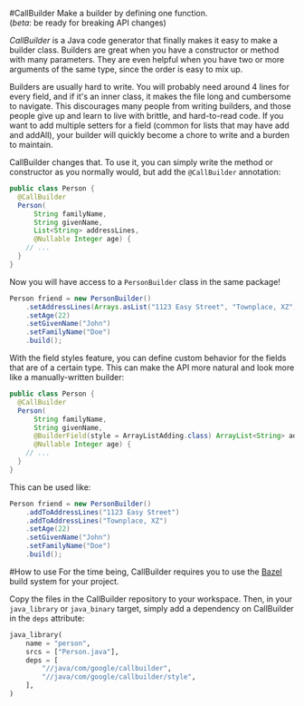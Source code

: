 #CallBuilder
Make a builder by defining one function.  
(_beta_: be ready for breaking API changes)

*CallBuilder* is a Java code generator that finally makes it easy to make a
builder class. Builders are great when you have a constructor or method with
many parameters. They are even helpful when you have two or more arguments of
the same type, since the order is easy to mix up.

Builders are usually hard to write. You will probably need around 4 lines for
every field, and if it's an inner class, it makes the file long and cumbersome
to navigate. This discourages many people from writing builders, and those
people give up and learn to live with brittle, and hard-to-read code. If you
want to add multiple setters for a field (common for lists that may have add and
addAll), your builder will quickly become a chore to write and a burden to
maintain.

CallBuilder changes that. To use it, you can simply write the method or
constructor as you normally would, but add the `@CallBuilder` annotation:

```java
public class Person {
  @CallBuilder
  Person(
      String familyName,
      String givenName,
      List<String> addressLines,
      @Nullable Integer age) {
    // ...
  }
}
```

Now you will have access to a `PersonBuilder` class in the same package!

```java
Person friend = new PersonBuilder()
    .setAddressLines(Arrays.asList("1123 Easy Street", "Townplace, XZ"))
    .setAge(22)
    .setGivenName("John")
    .setFamilyName("Doe")
    .build();
```

With the field styles feature, you can define custom behavior for the fields
that are of a certain type. This can make the API more natural and look more
like a manually-written builder:

```java
public class Person {
  @CallBuilder
  Person(
      String familyName,
      String givenName,
      @BuilderField(style = ArrayListAdding.class) ArrayList<String> addressLines,
      @Nullable Integer age) {
    // ...
  }
}
```

This can be used like:

```java
Person friend = new PersonBuilder()
    .addToAddressLines("1123 Easy Street")
    .addToAddressLines("Townplace, XZ")
    .setAge(22)
    .setGivenName("John")
    .setFamilyName("Doe")
    .build();
```

#How to use
For the time being, CallBuilder requires you to use the
[Bazel](http://bazel.io/) build system for your project.

Copy the files in the CallBuilder repository to your workspace. Then, in your
`java_library` or `java_binary` target, simply add a dependency on CallBuilder
in the `deps` attribute:

```python
java_library(
    name = "person",
    srcs = ["Person.java"],
    deps = [
        "//java/com/google/callbuilder",
        "//java/com/google/callbuilder/style",
    ],
)
```
